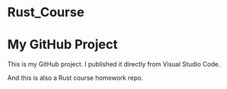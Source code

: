 # Rust_Course


# My GitHub Project

This is my GitHub project. I published it directly from Visual Studio Code.

And this is also a Rust course homework repo.


